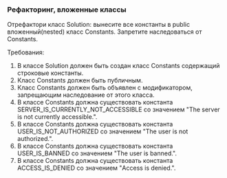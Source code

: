 
### Рефакторинг, вложенные классы

Отрефактори класс Solution: вынесите все константы в public вложенный(nested) класс Constants.
Запретите наследоваться от Constants.


Требования:
1.	В классе Solution должен быть создан класс Constants содержащий строковые константы.
2.	Класс Constants должен быть публичным.
3.	Класс Constants должен быть объявлен с модификатором, запрещающим наследование от этого класса.
4.	В классе Constants должна существовать константа SERVER_IS_CURRENTLY_NOT_ACCESSIBLE со значением &quot;The server is not currently accessible.&quot;.
5.	В классе Constants должна существовать константа USER_IS_NOT_AUTHORIZED со значением &quot;The user is not authorized.&quot;.
6.	В классе Constants должна существовать константа USER_IS_BANNED со значением &quot;The user is banned.&quot;.
7.	В классе Constants должна существовать константа ACCESS_IS_DENIED со значением &quot;Access is denied.&quot;.


